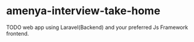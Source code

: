 # amenya-interview-take-home
TODO web app using Laravel(Backend) and your preferred Js Framework frontend.
